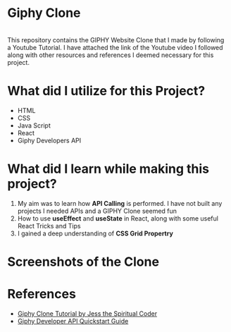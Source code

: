 # Giphy Clone
<br>
This repository contains the GIPHY Website Clone that I made by following a Youtube Tutorial. I have attached the link of the Youtube video I followed along with other resources and references I deemed necessary for this project. 

# What did I utilize for this Project?
<ul>
  <li>HTML</li>
  <li>CSS</li>
  <li>Java Script</li>
  <li>React</li>
  <li>Giphy Developers API</li>
 </ul>
 
 #  What did I learn while making this project?
 <ol>
  <li>My aim was to learn how <b>API Calling</b> is performed. I have not built any projects I needed APIs and a GIPHY Clone seemed fun</li>
  <li>How to use <b>useEffect</b> and <b>useState</b> in React, along with some useful React Tricks and Tips</li>
  <li>I gained a deep understanding of <b>CSS Grid Propertry</b></li>
 </ol>
 
 # Screenshots of the Clone
 
 # References
 <ul>
  <li>  <a href="https://www.youtube.com/watch?v=NNGCav09f2M">Giphy Clone Tutorial by Jess the Spiritual Coder</a> </li>
  <li>  <a href="https://developers.giphy.com/docs/api/#quick-start-guide">Giphy Developer API Quickstart Guide</a> </li>
</ul>
